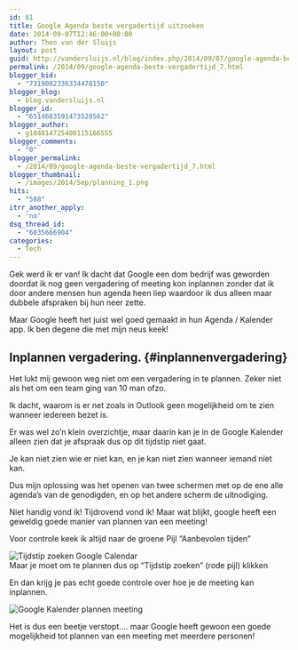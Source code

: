 ```yaml
---
id: 61
title: Google Agenda beste vergadertijd uitzoeken
date: 2014-09-07T12:46:00+00:00
author: Theo van der Sluijs
layout: post
guid: http://vandersluijs.nl/blog/index.php/2014/09/07/google-agenda-beste-vergadertijd_7/
permalink: /2014/09/google-agenda-beste-vergadertijd_7.html
blogger_bid:
  - "7319082336334478150"
blogger_blog:
  - blog.vandersluijs.nl
blogger_id:
  - "6514683591473528562"
blogger_author:
  - g104814725400115166555
blogger_comments:
  - "0"
blogger_permalink:
  - /2014/09/google-agenda-beste-vergadertijd_7.html
blogger_thumbnail:
  - /images/2014/Sep/planning_1.png
hits:
  - "588"
itrr_another_apply:
  - 'no'
dsq_thread_id:
  - "6035666904"
categories:
  - Tech
---
```

Gek werd ik er van! Ik dacht dat Google een dom bedrijf was geworden doordat ik nog geen vergadering of meeting kon inplannen zonder dat ik door andere mensen hun agenda heen liep waardoor ik dus alleen maar dubbele afspraken bij hun neer zette.

Maar Google heeft het juist wel goed gemaakt in hun Agenda / Kalender app. Ik ben degene die met mijn neus keek! 

## Inplannen vergadering. {#inplannenvergadering}

Het lukt mij gewoon weg niet om een vergadering in te plannen. Zeker niet als het om een team ging van 10 man ofzo.

Ik dacht, waarom is er net zoals in Outlook geen mogelijkheid om te zien wanneer iedereen bezet is.

Er was wel zo&#8217;n klein overzichtje, maar daarin kan je in de Google Kalender alleen zien dat je afspraak dus op dit tijdstip niet gaat.

Je kan niet zien wie er niet kan, en je kan niet zien wanneer iemand niet kan.

Dus mijn oplossing was het openen van twee schermen met op de ene alle agenda&#8217;s van de genodigden, en op het andere scherm de uitnodiging.

Niet handig vond ik! Tijdrovend vond ik! Maar wat blijkt, google heeft een geweldig goede manier van plannen van een meeting!

Voor controle keek ik altijd naar de groene Pijl &#8220;Aanbevolen tijden&#8221;

![Tijdstip zoeken Google Calendar](/images/2014/Sep/planning_1.png)  
Maar je moet om te plannen dus op &#8220;Tijdstip zoeken&#8221; (rode pijl) klikken

En dan krijg je pas echt goede controle over hoe je de meeting kan inplannen. 

![Google Kalender plannen meeting](/images/2014/Sep/planning_2.png)

Het is dus een beetje verstopt&#8230;. maar Google heeft gewoon een goede mogelijkheid tot plannen van een meeting met meerdere personen!